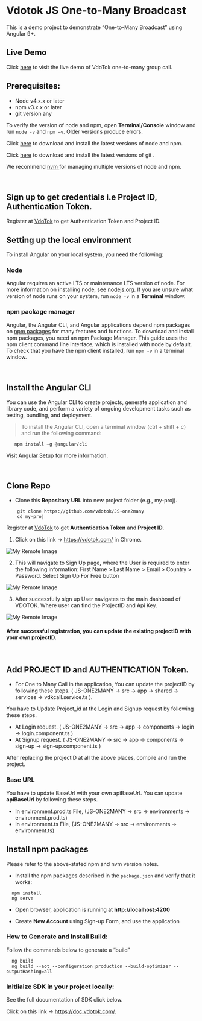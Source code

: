 # Vdotok JS One-to-Many Broadcast

This is a demo project to demonstrate “One-to-Many Broadcast” using Angular 9+.

## Live Demo

Click <a href="https://one2many.vdotok.com" target="_blank" title="Chat Demo">here</a> to visit the live demo of VdoTok one-to-many group call.

## Prerequisites:

- Node v4.x.x or later
- npm v3.x.x or later
- git version any

To verify the version of node and npm, open **Terminal/Console** window and run `node -v` and `npm –v`. Older versions produce errors.

Click <a href="https://docs.npmjs.com/downloading-and-installing-node-js-and-npm" target="_blank">here</a> to download and install the latest versions of node and npm.

Click <a href="https://git-scm.com/downloads" target="_blank">here</a> to download and install the latest versions of git .

We recommend <a href="https://github.com/nvm-sh/nvm" target="_blank">nvm </a> for managing multiple versions of node and npm.

<br/>

## Sign up to get credentials i.e Project ID, Authentication Token.

Register at <a href="https://userpanel.vdotok.com/norgic/chatSDK" target="_blank">VdoTok</a> to get Authentication Token and Project ID.

## Setting up the local environment

To install Angular on your local system, you need the following:

### Node

Angular requires an active LTS or maintenance LTS version of node. For more information on installing node, see <a href="https://nodejs.org">nodejs.org</a>. If you are unsure what version of node runs on your system, run `node -v` in a **Terminal** window.

### npm package manager

Angular, the Angular CLI, and Angular applications depend npm packages on <a href="https://docs.npmjs.com/getting-started/what-is-npm">npm packages</a> for many features and functions. To download and install npm packages, you need an npm Package Manager. This guide uses the npm client command line interface, which is installed with node by default. To check that you have the npm client installed, run `npm -v` in a terminal window.

<br/>

## Install the Angular CLI

You can use the Angular CLI to create projects, generate application and library code, and perform a variety of ongoing development tasks such as testing, bundling, and deployment.

> To install the Angular CLI, open a terminal window (ctrl + shift + c) and run the following command:

```shell
   npm install –g @angular/cli
```

Visit <a href="https://angular.io/guide/setup-local" target="_blank">Angular Setup</a> for more information.

<br/>

## Clone Repo

- Clone this **Repository URL** into new project folder (e.g., my-proj).

```shell
    git clone https://github.com/vdotok/JS-one2many
    cd my-proj
```

Register at <a href="https://userpanel.vdotok.com/overview" target="_blank">VdoTok</a> to get **Authentication Token** and **Project ID**.

1. Click on this link -> https://vdotok.com/ in Chrome.

![My Remote Image](https://user-images.githubusercontent.com/87179594/184070841-f9b91f46-93df-4047-acfb-4739fd207aaa.jpg)

2. This will navigate to Sign Up page, where the User is required to enter the following information: First Name > Last Name > Email > Country > Password. Select Sign Up For Free button

![My Remote Image](https://user-images.githubusercontent.com/87179594/184070989-e8b26d85-6e64-4ef3-b6d7-56449738236c.jpg)

3. After successfully sign up User navigates to the main dashboad of VDOTOK. Where user can find the ProjectID and Api Key.

![My Remote Image](https://user-images.githubusercontent.com/87179594/184071060-9909513b-f880-4de8-9481-6ab91ae2be95.jpg)

#### After successful registration, you can update the existing projectID with your own projectID.

<br/>

## Add PROJECT ID and AUTHENTICATION Token.

- For One to Many Call in the application, You can update the projectID by following these steps. ( JS-ONE2MANY -> src -> app -> shared -> services -> vdkcall.service.ts ).

You have to Update Project_id at the Login and Signup request by following these steps.

- At Login request. ( JS-ONE2MANY -> src -> app -> components -> login -> login.component.ts )
- At Signup request. ( JS-ONE2MANY -> src -> app -> components -> sign-up -> sign-up.component.ts )

After replacing the projectID at all the above places, compile and run the project.

### Base URL

You have to update BaseUrl with your own apiBaseUrl. You can update **apiBaseUrl** by following these steps.

- In environment.prod.ts File, (JS-ONE2MANY -> src -> environments -> environment.prod.ts)
- In environment.ts File, (JS-ONE2MANY -> src -> environments -> environment.ts)

## Install npm packages

Please refer to the above-stated npm and nvm version notes.

- Install the npm packages described in the `package.json` and verify that it works:

```shell
  npm install
  ng serve
```

- Open browser, application is running at **http://localhost:4200**

- Create **New Account** using Sign-up Form, and use the application

### How to Generate and Install Build:

Follow the commands below to generate a “build”

```shell
  ng build
  ng build --aot --configuration production --build-optimizer --outputHashing=all
```

### Initliaize SDK in your project locally:

See the full documentation of SDK click below.

Click on this link -> https://doc.vdotok.com/.
